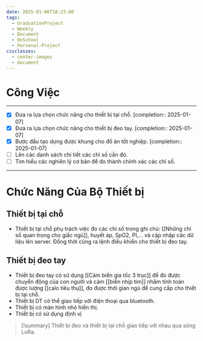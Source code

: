 ```yaml
---
date: 2025-01-06T18:23:00
tags:
  - GraduationProject
  - Weekly
  - Document
  - OnSchool
  - Personal-Project
cssclasses:
  - center-images
  - document
---
```

# Công Việc
***
- [x] Đưa ra lựa chọn chức năng cho thiết bị tại chỗ.  [completion:: 2025-01-07]
- [x] Đưa ra lựa chọn chức năng cho thiết bị đeo tay.  [completion:: 2025-01-07]
- [x] Bước đầu tạo dựng được khung cho đồ án tốt nghiệp.  [completion:: 2025-01-07]
- [ ] Lên các danh sách chi tiết các chỉ số cần đó.
- [ ] Tìm hiểu các nghiên lý cơ bản để đo thành chính xác các chỉ số.
***
# Chức Năng Của Bộ Thiết bị
## Thiết bị tại chỗ

- Thiết bị tại chỗ phụ trách việc đo các chỉ số trong ghi chú: [[Những chỉ số quan trọng cho giấc ngủ]], huyết áp, SpO2, PI,... và cập nhập các dữ liệu lên server. Đồng thời cũng ra lệnh điều khiển cho thiết bị đeo tay.

## Thiết bị đeo tay

- Thiết bị đeo tay có sử dụng [[Cảm biến gia tốc 3 trục]] để đo được chuyển động của con người và cảm [[biến nhịp tim]] nhằm tính toán được lượng [[calo tiêu thụ]], đo được thời gian ngủ để cung cấp cho thiết bị tại chỗ.
- Thiết bị DT có thể giao tiếp với điện thoại qua bluetooth.
- Thiết bị có màn hình nhỏ hiển thị.
- Thiết bị có sử dụng định vị 

> [!summary]
> Thiết bị đeo và thiết bị tại chỗ giao tiếp với nhau qua sóng LoRa.
